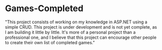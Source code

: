 # Games-Completed
"This project consists of working on my knowledge in ASP.NET using a simple CRUD. This project is under development and is not yet complete, as I am building it little by little. It's more of a personal project than a professional one, and I believe that this project can encourage other people to create their own list of completed games."
